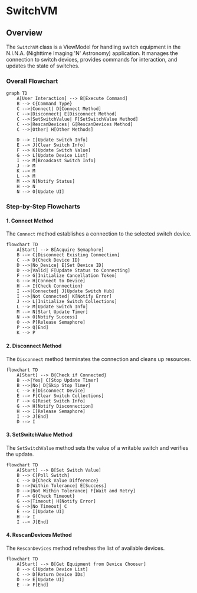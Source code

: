 # SwitchVM

## Overview

The `SwitchVM` class is a ViewModel for handling switch equipment in the N.I.N.A. (Nighttime Imaging 'N' Astronomy) application. It manages the connection to switch devices, provides commands for interaction, and updates the state of switches.

### Overall Flowchart

```mermaid
graph TD
    A[User Interaction] --> B[Execute Command]
    B --> C{Command Type}
    C -->|Connect| D[Connect Method]
    C -->|Disconnect| E[Disconnect Method]
    C -->|SetSwitchValue| F[SetSwitchValue Method]
    C -->|RescanDevices| G[RescanDevices Method]
    C -->|Other| H[Other Methods]

    D --> I[Update Switch Info]
    E --> J[Clear Switch Info]
    F --> K[Update Switch Value]
    G --> L[Update Device List]
    I --> M[Broadcast Switch Info]
    J --> M
    K --> M
    L --> M
    M --> N[Notify Status]
    H --> N
    N --> O[Update UI]
```

### Step-by-Step Flowcharts

#### 1. Connect Method

The `Connect` method establishes a connection to the selected switch device.

```mermaid
flowchart TD
    A[Start] --> B[Acquire Semaphore]
    B --> C[Disconnect Existing Connection]
    C --> D{Check Device ID}
    D -->|No_Device| E[Set Device ID]
    D -->|Valid| F[Update Status to Connecting]
    F --> G[Initialize Cancellation Token]
    G --> H[Connect to Device]
    H --> I{Check Connection}
    I -->|Connected| J[Update Switch Hub]
    I -->|Not Connected| K[Notify Error]
    J --> L[Initialize Switch Collections]
    L --> M[Update Switch Info]
    M --> N[Start Update Timer]
    N --> O[Notify Success]
    O --> P[Release Semaphore]
    P --> Q[End]
    K --> P
```

#### 2. Disconnect Method

The `Disconnect` method terminates the connection and cleans up resources.

```mermaid
flowchart TD
    A[Start] --> B{Check if Connected}
    B -->|Yes| C[Stop Update Timer]
    B -->|No| D[Skip Stop Timer]
    C --> E[Disconnect Device]
    E --> F[Clear Switch Collections]
    F --> G[Reset Switch Info]
    G --> H[Notify Disconnection]
    H --> I[Release Semaphore]
    I --> J[End]
    D --> I
```

#### 3. SetSwitchValue Method

The `SetSwitchValue` method sets the value of a writable switch and verifies the update.

```mermaid
flowchart TD
    A[Start] --> B[Set Switch Value]
    B --> C[Poll Switch]
    C --> D{Check Value Difference}
    D -->|Within Tolerance| E[Success]
    D -->|Not Within Tolerance| F[Wait and Retry]
    F --> G{Check Timeout}
    G -->|Timeout| H[Notify Error]
    G -->|No Timeout| C
    E --> I[Update UI]
    H --> I
    I --> J[End]
```

#### 4. RescanDevices Method

The `RescanDevices` method refreshes the list of available devices.

```mermaid
flowchart TD
    A[Start] --> B[Get Equipment from Device Chooser]
    B --> C[Update Device List]
    C --> D[Return Device IDs]
    D --> E[Update UI]
    E --> F[End]
```
